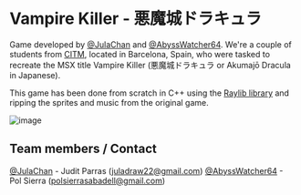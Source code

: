 # Vampire Killer - 悪魔城ドラキュラ
Game developed by [@JulaChan](https://github.com/JulaChan) and [@AbyssWatcher64](https://github.com/AbyssWatcher64).
We're a couple of students from [CITM](https://www.citm.upc.edu/), located in Barcelona, Spain, who were tasked to recreate the MSX title Vampire Killer (悪魔城ドラキュラ or Akumajō Dracula in Japanese).

This game has been done from scratch in C++ using the [Raylib library](https://www.raylib.com/) and ripping the sprites and music from the original game.

![image](https://github.com/AbyssWatcher64/Project1Test/assets/130568155/7d2bcba6-1be1-4060-902d-7fc24f93935a)

## Team members / Contact
[@JulaChan](https://github.com/JulaChan) - Judit Parras (juladraw22@gmail.com)
[@AbyssWatcher64](https://github.com/AbyssWatcher64) - Pol Sierra (polsierrasabadell@gmail.com)
